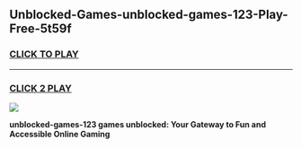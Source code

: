 
## Unblocked-Games-unblocked-games-123-Play-Free-5t59f
<h3>
<a href="https://premium76.site?title=unblocked-games-123&ref=12A">CLICK TO PLAY</a></h3>
<hr>

<h3>
<a href="https://premium76.site?title=unblocked-games-123&ref=12A">CLICK 2 PLAY</a>
  
</h3>

<a href="https://premium76.site?title=unblocked-games-123&ref=12A"><img src="https://clearcache.store/games.png"></a>


**unblocked-games-123 games unblocked: Your Gateway to Fun and Accessible Online Gaming**
